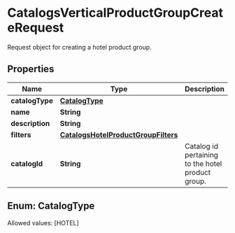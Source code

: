 

# CatalogsVerticalProductGroupCreateRequest

Request object for creating a hotel product group.

## Properties

Name | Type | Description | Notes
------------ | ------------- | ------------- | -------------
**catalogType** | [**CatalogType**](#CatalogType) |  | 
**name** | **String** |  | 
**description** | **String** |  |  [optional]
**filters** | [**CatalogsHotelProductGroupFilters**](CatalogsHotelProductGroupFilters.md) |  | 
**catalogId** | **String** | Catalog id pertaining to the hotel product group. | 


## Enum: CatalogType
Allowed values: [HOTEL]




